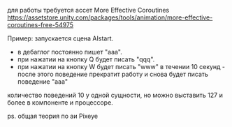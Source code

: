 для работы требуется ассет More Effective Coroutines
https://assetstore.unity.com/packages/tools/animation/more-effective-coroutines-free-54975

Пример:
запускается сцена AIstart.
- в дебаглог постоянно пишет "aaa". 
- при нажатии на кнопку Q будет писать  "qqq". 
- при нажатии на кнопку W будет писать  "www" в течении 10 секунд - после этого поведение прекратит работу и снова будет писать поведение "ааа"


количество поведений 10 у одной сущности, но можно выставить 127 и более в компоненте и процессоре.

ps.
общая теория по аи Pixeye
